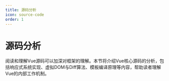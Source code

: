 ```yaml
---
title: 源码分析
icon: source-code
order: 1
---
```


# 源码分析

阅读和理解Vue源码可以加深对框架的理解。本节将介绍Vue核心源码的分析，包括响应式系统实现、虚拟DOM与Diff算法、模板编译原理等内容，帮助读者理解Vue的内部工作机制。
